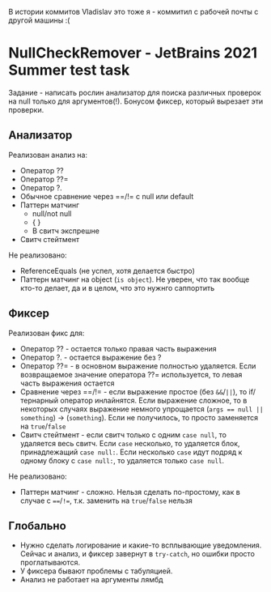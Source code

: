 В истории коммитов Vladislav это тоже я - коммитил с рабочей почты с другой машины :(

# NullCheckRemover - JetBrains 2021 Summer test task
Задание - написать рослин анализатор для поиска различных проверок на null только для аргументов(!). Бонусом фиксер, который вырезает эти проверки.
## Анализатор
Реализован анализ на:
* Оператор ??
* Оператор ??=
* Оператор ?.
* Обычное сравнение через ==/!= с null или default
* Паттерн матчинг
  * null/not null
  * { }
  * В свитч экспрешне
* Свитч стейтмент

Не реализовано:
* ReferenceEquals (не успел, хотя делается быстро)
* Паттерн матчинг на object (`is object`). Не уверен, что так вообще кто-то делает, да и в целом, что это нужнго саппортить

## Фиксер
Реализован фикс для:
* Оператор ?? - остается только правая часть выражения
* Оператор ?. - остается выражение без ?
* Оператор ??= - в основном выражение полностью удаляется. Если возвращаемое значение оператора ??= используется, то левая часть выражения остается
* Сравнение через ==/!= - если выражение простое (без `&&`/`||`), то if/тернарный оператор инлайнятся. Если выражение сложное,
то в некоторых случаях выражение немного упрощается (`args == null || something`) -> (`something`). Если не получилось, то просто заменяется на `true`/`false`
* Свитч стейтмент - если свитч только с одним `case null`, то удаляется весь свитч. Если `case` несколько, то удаляется блок, принадлежащий `case null:`.
Если несколько `case` идут подряд к одному блоку с `case null:`, то удаляется только `case null`.

Не реализовано:
* Паттерн матчинг - сложно. Нельзя сделать по-простому, как в случае с `==`/`!=`, т.к. заменить на `true`/`false` нельзя

## Глобально
* Нужно сделать логирование и какие-то всплывающие уведомления. Сейчас и анализ, и фиксер завернут в `try-catch`, но ошибки просто проглатываются.
* У фиксера бывают проблемы с табуляцией.
* Анализ не работает на аргументы лямбд
